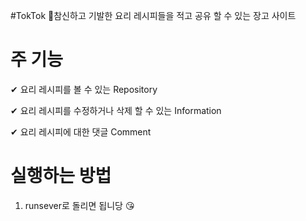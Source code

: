 #TokTok
   🌱참신하고 기발한 요리 레시피들을 적고 공유 할 수 있는 장고 사이트
  
  
# 주 기능 
   ✔ 요리 레시피를 볼 수 있는 Repository 
  
   ✔ 요리 레시피를 수정하거나 삭제 할 수 있는 Information
   
   ✔ 요리 레시피에 대한 댓글 Comment
   
   
# 실행하는 방법 
   1. runsever로 돌리면 됩니당 😘

